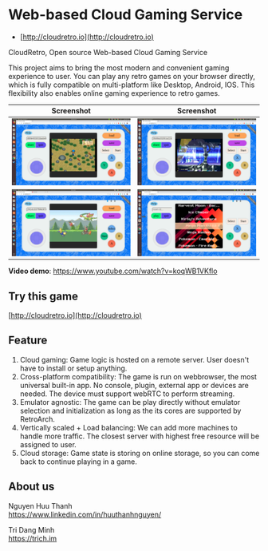 # Web-based Cloud Gaming Service
- [http://cloudretro.io](http://cloudretro.io)

CloudRetro, Open source Web-based Cloud Gaming Service
  
This project aims to bring the most modern and convenient gaming experience to user. You can play any retro games on your browser directly, which is fully compatible on multi-platform like Desktop, Android, IOS. This flexibility also enables online gaming experience to retro games.  

Screenshot | Screenshot
:-------------------------:|:-------------------------:
![screenshot](document/img/landing-page-ps-hm.png)|![screenshot](document/img/landing-page-ps-x4.png)
![screenshot](document/img/landing-page-gb.png)|![screenshot](document/img/landing-page-front.png)

**Video demo**: https://www.youtube.com/watch?v=koqWB1VKflo

## Try this game 
[http://cloudretro.io](http://cloudretro.io)

## Feature
1. Cloud gaming: Game logic is hosted on a remote server. User doesn't have to install or setup anything.
2. Cross-platform compatibility: The game is run on webbrowser, the most universal built-in app. No console, plugin, external app or devices are needed. The device must support webRTC to perform streaming.
4. Emulator agnostic: The game can be play directly without emulator selection and initialization as long as the its cores are supported by RetroArch.
3. Vertically scaled + Load balancing: We can add more machines to handle more traffic. The closest server with highest free resource will be assigned to user.
5. Cloud storage: Game state is storing on online storage, so you can come back to continue playing in a game.


## About us

Nguyen Huu Thanh  
https://www.linkedin.com/in/huuthanhnguyen/  

Tri Dang Minh  
https://trich.im  

